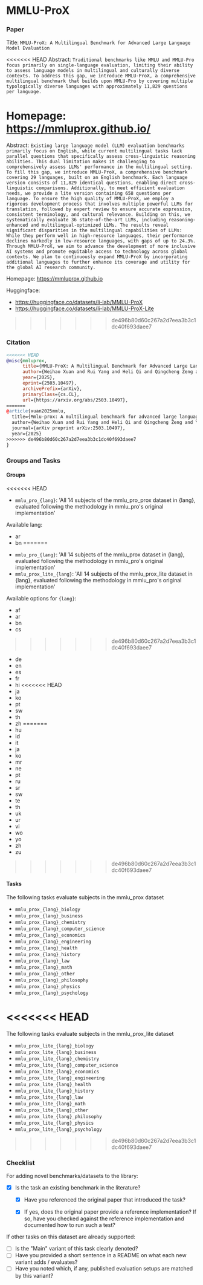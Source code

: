 # MMLU-ProX

### Paper

Title: `MMLU-ProX: A Multilingual Benchmark for Advanced Large Language Model Evaluation`

<<<<<<< HEAD
Abstract: `Traditional benchmarks like MMLU and MMLU-Pro focus primarily on single-language evaluation, limiting their ability to assess language models in multilingual and culturally diverse contexts. To address this gap, we introduce MMLU-ProX, a comprehensive multilingual benchmark that builds upon MMLU-Pro by covering multiple typologically diverse languages with approximately 11,829 questions per language.`

Homepage: https://mmluprox.github.io/
=======
Abstract: `Existing large language model (LLM) evaluation benchmarks primarily focus on English, while current multilingual tasks lack parallel questions that specifically assess cross-linguistic reasoning abilities.
This dual limitation makes it challenging to comprehensively assess LLMs' performance in the multilingual setting. To fill this gap, we introduce MMLU-ProX, a comprehensive benchmark covering 29 languages, built on an English benchmark.
Each language version consists of 11,829 identical questions, enabling direct cross-linguistic comparisons. Additionally, to meet efficient evaluation needs, we provide a lite version containing 658 questions per language.
To ensure the high quality of MMLU-ProX, we employ a rigorous development process that involves multiple powerful LLMs for translation, followed by expert review to ensure accurate expression, consistent terminology, and cultural relevance.
Building on this, we systematically evaluate 36 state-of-the-art LLMs, including reasoning-enhanced and multilingual-optimized LLMs.
The results reveal significant disparities in the multilingual capabilities of LLMs: While they perform well in high-resource languages, their performance declines markedly in low-resource languages, with gaps of up to 24.3%.
Through MMLU-ProX, we aim to advance the development of more inclusive AI systems and promote equitable access to technology across global contexts.
We plan to continuously expand MMLU-ProX by incorporating additional languages to further enhance its coverage and utility for the global AI research community.`

Homepage: https://mmluprox.github.io

Huggingface:
- https://huggingface.co/datasets/li-lab/MMLU-ProX
- https://huggingface.co/datasets/li-lab/MMLU-ProX-Lite
>>>>>>> de496b80d60c267a2d7eea3b3c1dc40f693daee7

### Citation

```bibtex
<<<<<<< HEAD
@misc{mmluprox,
      title={MMLU-ProX: A Multilingual Benchmark for Advanced Large Language Model Evaluation},
      author={Weihao Xuan and Rui Yang and Heli Qi and Qingcheng Zeng and Yunze Xiao and Yun Xing and Junjue Wang and Huitao Li and Xin Li and Kunyu Yu and Nan Liu and Qingyu Chen and Douglas Teodoro and Edison Marrese-Taylor and Shijian Lu and Yusuke Iwasawa and Yutaka Matsuo and Irene Li},
      year={2025},
      eprint={2503.10497},
      archivePrefix={arXiv},
      primaryClass={cs.CL},
      url={https://arxiv.org/abs/2503.10497},
=======
@article{xuan2025mmlu,
  title={Mmlu-prox: A multilingual benchmark for advanced large language model evaluation},
  author={Weihao Xuan and Rui Yang and Heli Qi and Qingcheng Zeng and Yunze Xiao and Aosong Feng and Dairui Liu and Yun Xing and Junjue Wang and Fan Gao and Jinghui Lu and Yuang Jiang and Huitao Li and Xin Li and Kunyu Yu and Ruihai Dong and Shangding Gu and Yuekang Li and Xiaofei Xie and Felix Juefei-Xu and Foutse Khomh and Osamu Yoshie and Qingyu Chen and Douglas Teodoro and Nan Liu and Randy Goebel and Lei Ma and Edison Marrese-Taylor and Shijian Lu and Yusuke Iwasawa and Yutaka Matsuo and Irene Li},
  journal={arXiv preprint arXiv:2503.10497},
  year={2025}
>>>>>>> de496b80d60c267a2d7eea3b3c1dc40f693daee7
}
```

### Groups and Tasks

#### Groups

<<<<<<< HEAD
* `mmlu_pro_{lang}`: 'All 14 subjects of the mmlu_pro_prox dataset in {lang}, evaluated following the methodology in mmlu_pro's original implementation'

Available lang:
- ar
- bn
=======
* `mmlu_pro_{lang}`: 'All 14 subjects of the mmlu_prox dataset in {lang}, evaluated following the methodology in mmlu_pro's original implementation'
* `mmlu_prox_lite_{lang}`: 'All 14 subjects of the mmlu_prox_lite dataset in {lang}, evaluated following the methodology in mmlu_pro's original implementation'

Available options for `{lang}`:
- af
- ar
- bn
- cs
>>>>>>> de496b80d60c267a2d7eea3b3c1dc40f693daee7
- de
- en
- es
- fr
- hi
<<<<<<< HEAD
- ja
- ko
- pt
- sw
- th
- zh
=======
- hu
- id
- it
- ja
- ko
- mr
- ne
- pt
- ru
- sr
- sw
- te
- th
- uk
- ur
- vi
- wo
- yo
- zh
- zu
>>>>>>> de496b80d60c267a2d7eea3b3c1dc40f693daee7

#### Tasks

The following tasks evaluate subjects in the mmlu_prox dataset
- `mmlu_prox_{lang}_biology`
- `mmlu_prox_{lang}_business`
- `mmlu_prox_{lang}_chemistry`
- `mmlu_prox_{lang}_computer_science`
- `mmlu_prox_{lang}_economics`
- `mmlu_prox_{lang}_engineering`
- `mmlu_prox_{lang}_health`
- `mmlu_prox_{lang}_history`
- `mmlu_prox_{lang}_law`
- `mmlu_prox_{lang}_math`
- `mmlu_prox_{lang}_other`
- `mmlu_prox_{lang}_philosophy`
- `mmlu_prox_{lang}_physics`
- `mmlu_prox_{lang}_psychology`

<<<<<<< HEAD
=======

The following tasks evaluate subjects in the mmlu_prox_lite dataset
- `mmlu_prox_lite_{lang}_biology`
- `mmlu_prox_lite_{lang}_business`
- `mmlu_prox_lite_{lang}_chemistry`
- `mmlu_prox_lite_{lang}_computer_science`
- `mmlu_prox_lite_{lang}_economics`
- `mmlu_prox_lite_{lang}_engineering`
- `mmlu_prox_lite_{lang}_health`
- `mmlu_prox_lite_{lang}_history`
- `mmlu_prox_lite_{lang}_law`
- `mmlu_prox_lite_{lang}_math`
- `mmlu_prox_lite_{lang}_other`
- `mmlu_prox_lite_{lang}_philosophy`
- `mmlu_prox_lite_{lang}_physics`
- `mmlu_prox_lite_{lang}_psychology`

>>>>>>> de496b80d60c267a2d7eea3b3c1dc40f693daee7
### Checklist

For adding novel benchmarks/datasets to the library:
* [x] Is the task an existing benchmark in the literature?
  * [x] Have you referenced the original paper that introduced the task?
  * [x] If yes, does the original paper provide a reference implementation? If so, have you checked against the reference implementation and documented how to run such a test?


If other tasks on this dataset are already supported:
* [ ] Is the "Main" variant of this task clearly denoted?
* [ ] Have you provided a short sentence in a README on what each new variant adds / evaluates?
* [ ] Have you noted which, if any, published evaluation setups are matched by this variant?
